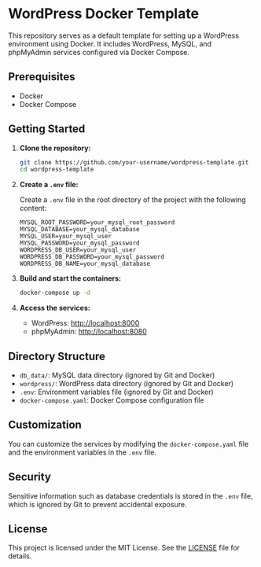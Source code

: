 # WordPress Docker Template

This repository serves as a default template for setting up a WordPress environment using Docker. It includes WordPress, MySQL, and phpMyAdmin services configured via Docker Compose.

## Prerequisites

- Docker
- Docker Compose

## Getting Started

1. **Clone the repository:**

    ```sh
    git clone https://github.com/your-username/wordpress-template.git
    cd wordpress-template
    ```

2. **Create a `.env` file:**

    Create a `.env` file in the root directory of the project with the following content:

    ```plaintext
    MYSQL_ROOT_PASSWORD=your_mysql_root_password
    MYSQL_DATABASE=your_mysql_database
    MYSQL_USER=your_mysql_user
    MYSQL_PASSWORD=your_mysql_password
    WORDPRESS_DB_USER=your_mysql_user
    WORDPRESS_DB_PASSWORD=your_mysql_password
    WORDPRESS_DB_NAME=your_mysql_database
    ```

3. **Build and start the containers:**

    ```sh
    docker-compose up -d
    ```

4. **Access the services:**

    - WordPress: [http://localhost:8000](http://localhost:8000)
    - phpMyAdmin: [http://localhost:8080](http://localhost:8080)

## Directory Structure

- `db_data/`: MySQL data directory (ignored by Git and Docker)
- `wordpress/`: WordPress data directory (ignored by Git and Docker)
- `.env`: Environment variables file (ignored by Git and Docker)
- `docker-compose.yaml`: Docker Compose configuration file

## Customization

You can customize the services by modifying the `docker-compose.yaml` file and the environment variables in the `.env` file.

## Security

Sensitive information such as database credentials is stored in the `.env` file, which is ignored by Git to prevent accidental exposure.

## License

This project is licensed under the MIT License. See the [LICENSE](LICENSE) file for details.